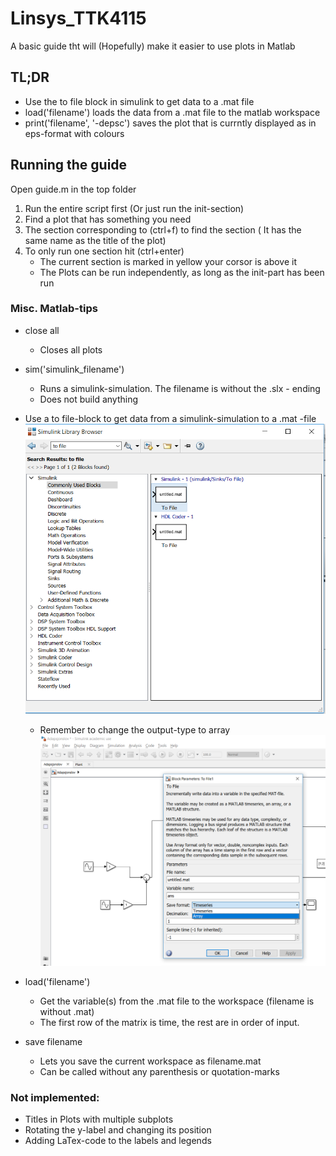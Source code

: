# Linsys_TTK4115
A basic guide tht will (Hopefully) make it easier to use plots in Matlab

## TL;DR
* Use the to file block in simulink to get data to a .mat file 
* load('filename') loads the data from a .mat file to the matlab workspace 
* print('filename', '-depsc') saves the plot that is currntly displayed as in eps-format with colours

## Running the guide
Open guide.m in the top folder
1. Run the entire script first (Or just run the init-section)
2. Find a plot that has something you need
3. The section corresponding to  (ctrl+f) to find the section ( It has the same name as the title of the plot)
4. To only run one section hit (ctrl+enter)
    * The current section is marked in yellow  your corsor is above it 
    * The Plots can be run independently, as long as the init-part has been run





### Misc. Matlab-tips
* close all
    * Closes all plots
* sim('simulink_filename')
    * Runs a simulink-simulation. The filename is without the .slx - ending 
    *  Does not build anything
* Use a to file-block to get data from a simulink-simulation to a .mat -file   
     ![Picture missing](Resources/to_file_block.png)
    * Remember to change the output-type to array
     ![Picture missing](Resources/Change_to_array.png)
* load('filename') 
    * Get the variable(s) from the .mat file to the workspace (filename is without .mat)
    * The first row of the matrix is time, the rest are in order of input.

* save filename
    * Lets you save the current workspace as filename.mat
    * Can be called without any parenthesis or quotation-marks

### Not implemented:
* Titles in Plots with multiple subplots
* Rotating the y-label and changing its position
* Adding LaTex-code to the labels and legends

